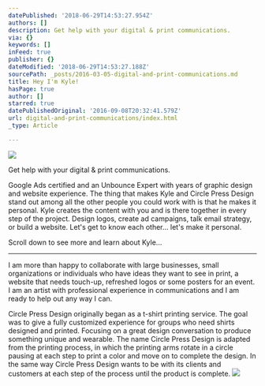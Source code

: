 ```yaml
---
datePublished: '2018-06-29T14:53:27.954Z'
authors: []
description: Get help with your digital & print communications.
via: {}
keywords: []
inFeed: true
publisher: {}
dateModified: '2018-06-29T14:53:27.188Z'
sourcePath: _posts/2016-03-05-digital-and-print-communications.md
title: Hey I'm Kyle!
hasPage: true
author: []
starred: true
datePublishedOriginal: '2016-09-08T20:32:41.579Z'
url: digital-and-print-communications/index.html
_type: Article

---
```

![](https://the-grid-user-content.s3-us-west-2.amazonaws.com/6469b073-eb47-45c5-bb4e-78569682f600.png)

Get help with your digital & print communications.

Google Ads certified and an Unbounce Expert with years of graphic design and website experience. The thing that makes Kyle and Circle Press Design stand out among all the other people you could work with is that he makes it personal. Kyle creates the content with you and is there together in every step of the project. Design logos, create ad campaigns, talk email strategy, or build a website. Let's get to know each other... let's make it personal.

Scroll down to see more and learn about Kyle...

---

I am more than happy to collaborate with large businesses, small organizations or individuals who have ideas they want to see in print, a website that needs touch-up, refreshed logos or some posters for an event. I am an artist with professional experience in communications and I am ready to help out any way I can.

Circle Press Design originally began as a t-shirt printing service. The goal was to give a fully customized experience for groups who need shirts designed and printed. Focusing on a great design conversation to produce something unique and wearable. The name Circle Press Design is adapted from the printing process, in which the printing arms rotate in a circle pausing at each step to print a color and move on to complete the design. In the same way Circle Press Design wants to be with its clients and customers at each step of the process until the product is complete.
![](https://the-grid-user-content.s3-us-west-2.amazonaws.com/2bf7819e-6a8d-4138-b1a2-c47f52791be1.png)